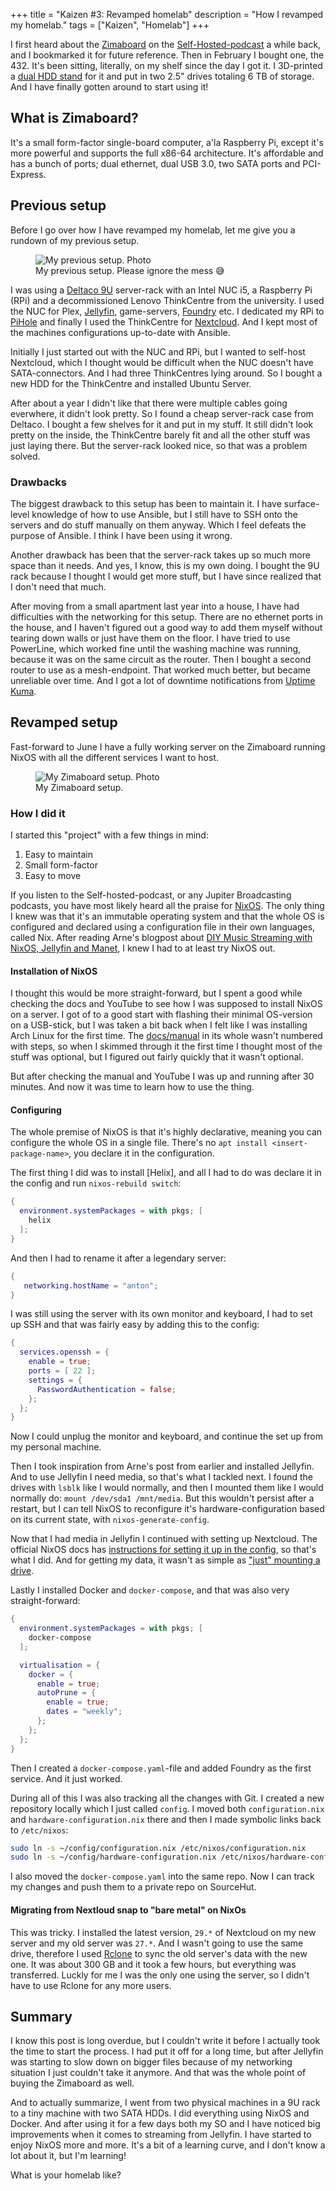 +++
title = "Kaizen #3: Revamped homelab"
description = "How I revamped my homelab."
tags = ["Kaizen", "Homelab"]
+++

I first heard about the [Zimaboard] on the [Self-Hosted-podcast] a while back,
and I bookmarked it for future reference. Then in February I bought one,
the 432. It's been sitting, literally, on my shelf since the day I got it. I
3D-printed a [dual HDD stand] for it and put in two 2.5" drives totaling 6 TB of
storage. And I have finally gotten around to start using it!

## What is Zimaboard?

It's a small form-factor single-board computer, a'la Raspberry Pi, except it's
more powerful and supports the full x86-64 architecture. It's affordable and has
a bunch of ports; dual ethernet, dual USB 3.0, two SATA ports and PCI-Express.

## Previous setup

Before I go over how I have revamped my homelab, let me give you a rundown of my
previous setup.

<figure>
  <img
    src="old-setup.webp"
    alt="My previous setup. Photo">
  <figcaption>
    My previous setup. Please ignore the mess 😅
  </figcaption>
</figure>

I was using a [Deltaco 9U] server-rack with an Intel NUC i5, a Raspberry Pi
(RPi) and a decommissioned Lenovo ThinkCentre from the university. I used the
NUC for Plex, [Jellyfin], game-servers, [Foundry] etc. I dedicated my RPi to
[PiHole] and finally I used the ThinkCentre for [Nextcloud]. And I kept most of
the machines configurations up-to-date with Ansible.

Initially I just started out with the NUC and RPi, but I wanted to self-host
Nextcloud, which I thought would be difficult when the NUC doesn't have
SATA-connectors. And I had three ThinkCentres lying around. So I bought a new
HDD for the ThinkCentre and installed Ubuntu Server.

After about a year I didn't like that there were multiple cables going
everwhere, it didn't look pretty. So I found a cheap server-rack case from
Deltaco. I bought a few shelves for it and put in my stuff. It still didn't look
pretty on the inside, the ThinkCentre barely fit and all the other stuff was
just laying there. But the server-rack looked nice, so that was a problem
solved.

### Drawbacks

The biggest drawback to this setup has been to maintain it. I have surface-level
knowledge of how to use Ansible, but I still have to SSH onto the servers and do
stuff manually on them anyway. Which I feel defeats the purpose of Ansible. I
think I have been using it wrong.

Another drawback has been that the server-rack takes up so much more space than
it needs. And yes, I know, this is my own doing. I bought the 9U rack because I
thought I would get more stuff, but I have since realized that I don't need that
much.

After moving from a small apartment last year into a house, I have had
difficulties with the networking for this setup. There are no ethernet ports in
the house, and I haven't figured out a good way to add them myself without
tearing down walls or just have them on the floor. I have tried to use
PowerLine, which worked fine until the washing machine was running, because it
was on the same circuit as the router. Then I bought a second router to use as a
mesh-endpoint. That worked much better, but became unreliable over time. And I
got a lot of downtime notifications from [Uptime Kuma].

## Revamped setup

Fast-forward to June I have a fully working server on the Zimaboard running
NixOS with all the different services I want to host.

<figure>
  <img
    src="zimaboard.webp"
    alt="My Zimaboard setup. Photo">
  <figcaption>
    My Zimaboard setup.
  </figcaption>
</figure>

### How I did it

I started this "project" with a few things in mind:

1. Easy to maintain
1. Small form-factor
1. Easy to move

If you listen to the Self-hosted-podcast, or any Jupiter Broadcasting podcasts,
you have most likely heard all the praise for [NixOS]. The only thing I knew was
that it's an immutable operating system and that the whole OS is configured and
declared using a configuration file in their own languages, called Nix. After
reading Arne's blogpost about [DIY Music Streaming with NixOS, Jellyfin and
Manet], I knew I had to at least try NixOS out.

#### Installation of NixOS

I thought this would be more straight-forward, but I spent a good while checking
the docs and YouTube to see how I was supposed to install NixOS on a server. I
got of to a good start with flashing their minimal OS-version on a USB-stick,
but I was taken a bit back when I felt like I was installing Arch Linux for the
first time. The [docs/manual][nixos-manual] in its whole wasn't numbered with
steps, so when I skimmed through it the first time I thought most of the stuff
was optional, but I figured out fairly quickly that it wasn't optional.

But after checking the manual and YouTube I was up and running after 30 minutes.
And now it was time to learn how to use the thing.

#### Configuring

The whole premise of NixOS is that it's highly declarative, meaning you can
configure the whole OS in a single file. There's no
`apt install <insert-package-name>`, you declare it in the configuration.

The first thing I did was to install [Helix], and all I had to do was declare it
in the config and run `nixos-rebuild switch`:

```nix
{
  environment.systemPackages = with pkgs; [
    helix
  ];
}
```

And then I had to rename it after a legendary server:

```nix
{
   networking.hostName = "anton";
}
```

I was still using the server with its own monitor and keyboard, I had to set up
SSH and that was fairly easy by adding this to the config:

```nix
{
  services.openssh = {
    enable = true;
    ports = [ 22 ];
    settings = {
      PasswordAuthentication = false;
    };
  };
}
```

Now I could unplug the monitor and keyboard, and continue the set up from my
personal machine.

Then I took inspiration from Arne's post from earlier and installed Jellyfin.
And to use Jellyfin I need media, so that's what I tackled next. I found the
drives with `lsblk` like I would normally, and then I mounted them like I would
normally do: `mount /dev/sda1 /mnt/media`. But this wouldn't persist after a
restart, but I can tell NixOS to reconfigure it's hardware-configuration based
on its current state, with `nixos-generate-config`.

Now that I had media in Jellyfin I continued with setting up Nextcloud. The
official NixOS docs has
[instructions for setting it up in the config](https://nixos.org/manual/nixos/stable/index.html#module-services-nextcloud),
so that's what I did. And for getting my data, it wasn't as simple as
["just" mounting a drive](#migrating-from-nextloud-snap-to-bare-metal-on-nixos).

Lastly I installed Docker and `docker-compose`, and that was also very
straight-forward:

```nix
{
  environment.systemPackages = with pkgs; [
    docker-compose
  ];

  virtualisation = {
    docker = {
      enable = true;
      autoPrune = {
        enable = true;
        dates = "weekly";
      };
    };
  };
}
```

Then I created a `docker-compose.yaml`-file and added Foundry as the first
service. And it just worked.

During all of this I was also tracking all the changes with Git. I created a new
repository locally which I just called `config`. I moved both
`configuration.nix` and `hardware-configuration.nix` there and then I made
symbolic links back to `/etc/nixos`:

```bash
sudo ln -s ~/config/configuration.nix /etc/nixos/configuration.nix
sudo ln -s ~/config/hardware-configuration.nix /etc/nixos/hardware-configuration.nix
```

I also moved the `docker-compose.yaml` into the same repo. Now I can track my
changes and push them to a private repo on SourceHut.

#### Migrating from Nextloud snap to "bare metal" on NixOs

This was tricky. I installed the latest version, `29.*` of Nextcloud on my new
server and my old server was `27.*`. And I wasn't going to use the same drive,
therefore I used [Rclone] to sync the old server's data with the new one. It was
about 300 GB and it took a few hours, but everything was transferred. Luckly for
me I was the only one using the server, so I didn't have to use Rclone for any
more users.

## Summary

I know this post is long overdue, but I couldn't write it before I actually took
the time to start the process. I had put it off for a long time, but after
Jellyfin was starting to slow down on bigger files because of my networking
situation I just couldn't take it anymore. And that was the whole point of
buying the Zimaboard as well.

And to actually summarize, I went from two physical machines in a 9U rack to a
tiny machine with two SATA HDDs. I did everything using NixOS and Docker. And
after using it for a few days both my SO and I have noticed big improvements
when it comes to streaming from Jellyfin. I have started to enjoy NixOS more and
more. It's a bit of a learning curve, and I don't know a lot about it, but I'm
learning!

What is your homelab like?

[Zimaboard]: https://www.zimaspace.com/products/single-board-server
[dual hdd stand]:
  https://www.printables.com/model/224057-zimaboard-dual-hdd-stand/
[Self-hosted-podcast]: https://selfhosted.show/
[Deltaco 9U]: https://www.dustinhome.no/product/5011097416/19-5409b
[Jellyfin]: https://jellyfin.org
[Foundry]: https://foundryvtt.com/
[PiHole]: https://pi-hole.net/
[Nextcloud]: https://nextcloud.com/
[NixOS]: https://en.wikipedia.org/wiki/NixOS
[DIY Music Streaming with NixOS, Jellyfin and Manet]:
  https://arne.me/blog/diy-music-streaming-with-nixos-and-jellyfin
[nixos-manual]: https://nixos.org/manual/nixos/stable/
[Uptime Kuma]: https://github.com/louislam/uptime-kuma
[Rclone]: https://rclone.org/
